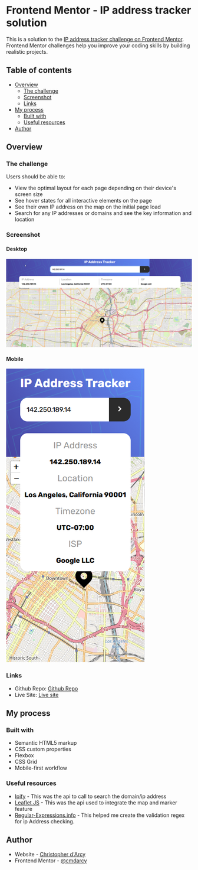 # Frontend Mentor - IP address tracker solution

This is a solution to the [IP address tracker challenge on Frontend Mentor](https://www.frontendmentor.io/challenges/ip-address-tracker-I8-0yYAH0). Frontend Mentor challenges help you improve your coding skills by building realistic projects.

## Table of contents

-   [Overview](#overview)
    -   [The challenge](#the-challenge)
    -   [Screenshot](#screenshot)
    -   [Links](#links)
-   [My process](#my-process)
    -   [Built with](#built-with)
    -   [Useful resources](#useful-resources)
-   [Author](#author)

## Overview

### The challenge

Users should be able to:

-   View the optimal layout for each page depending on their device's screen size
-   See hover states for all interactive elements on the page
-   See their own IP address on the map on the initial page load
-   Search for any IP addresses or domains and see the key information and location

### Screenshot

#### Desktop

![](./images/previewDesktop.png)

#### Mobile

![](./images/previewMobile.png)

### Links

-   Github Repo: [Github Repo](https://github.com/cmdarcy/ipAddressTracker)
-   Live Site: [Live site](https://cmdarcy.github.io/ipAddressTracker/)

## My process

### Built with

-   Semantic HTML5 markup
-   CSS custom properties
-   Flexbox
-   CSS Grid
-   Mobile-first workflow

### Useful resources

-   [Ipify](https://geo.ipify.org/) - This was the api to call to search the domain/ip address
-   [Leaflet JS](https://leafletjs.com/) - This was the api used to integrate the map and marker feature
-   [Regular-Expressions.info](https://www.regular-expressions.info/ip.html/) - This helped me create the validation regex for ip Address checking.

## Author

-   Website - [Christopher d'Arcy](https://cmdarcy.github.io/portfolio_website/)
-   Frontend Mentor - [@cmdarcy](https://www.frontendmentor.io/profile/cmdarcy)
